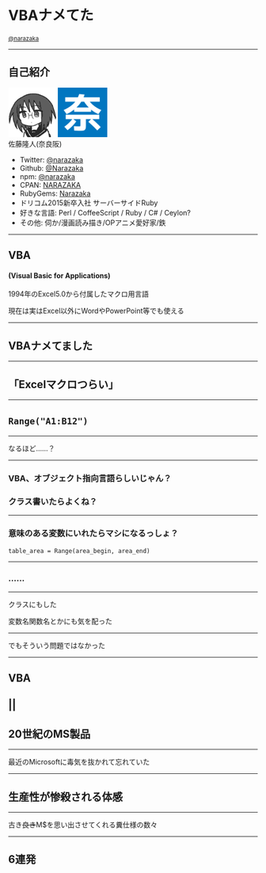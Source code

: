 # VBAナメてた
<small>[@narazaka](http://twitter.com/narazaka)</small>

---

## 自己紹介
<div><img src="icon.gif" width="100"><img src="na_blue.png" width="100"></div>
佐藤隆人(奈良阪)

- Twitter: [@narazaka](https://twitter.com/narazaka)
- Github: [@Narazaka](https://github.com/Narazaka)
- npm: [@narazaka](https://www.npmjs.com/~narazaka)
- CPAN: [NARAZAKA](http://search.cpan.org/~narazaka/)
- RubyGems: [Narazaka](https://rubygems.org/profiles/Narazaka)
- ドリコム2015新卒入社 サーバーサイドRuby
- 好きな言語: Perl / CoffeeScript / Ruby / C# / Ceylon?
- その他: 伺か/漫画読み描き/OPアニメ愛好家/鉄

---

## VBA
#### (**V**isual **B**asic for **A**pplications)

1994年のExcel5.0から付属したマクロ用言語

現在は実はExcel以外にWordやPowerPoint等でも使える

---

## VBAナメてました

---

## 「Excelマクロつらい」

---

## `Range("A1:B12")`

---

なるほど……？

---

### VBA、オブジェクト指向言語らしいじゃん？
### クラス書いたらよくね？

---

### 意味のある変数にいれたらマシになるっしょ？
```
table_area = Range(area_begin, area_end)
```

---

### ……

---

クラスにもした

変数名関数名とかにも気を配った

---

でもそういう問題ではなかった

---

## VBA
## ||
## 20世紀のMS製品

---

最近のMicrosoftに毒気を抜かれて忘れていた

---

## **生産性が惨殺される体感**

---

古き<del>良き</del>M$を思い出させてくれる糞仕様の数々

---

## 6連発
